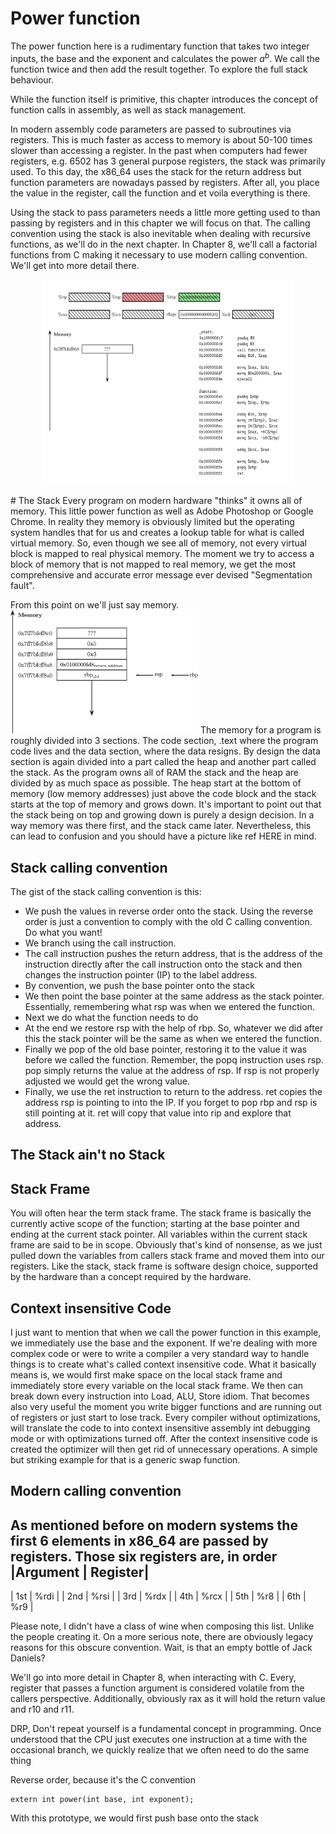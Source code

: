 # Power function
The power function here is a rudimentary function that takes two
integer inputs, the base and the exponent and calculates the power
$a^b$. We call the function twice and then add the result together.
To explore the full stack behaviour.

While the function itself is primitive, this chapter introduces 
the concept of function calls in assembly, as well as stack management.

In modern assembly code parameters are passed to subroutines via registers.
This is much faster as access to memory is about 50-100 times slower than 
accessing a register. In the past when computers had fewer registers, e.g.
6502 has 3 general purpose registers, the stack was primarily used.
To this day, the x86_64 uses the stack for the return address but function
parameters are nowadays passed by registers. After all, you place the value
in the register, call the function and et voila everything is there.

Using the stack to pass parameters needs a little more getting used to than
passing by registers and in this chapter we will focus on that. The calling
convention using the stack is also inevitable when dealing with recursive
functions, as we'll do in the next chapter. 
In Chapter 8, we'll call a factorial functions from C making it necessary 
to use modern calling convention. We'll get into more detail there. 
<p style="text-align: center;">
  <img src="./x86_Stack.gif" alt="Stack Animation x86_64" width="400">
</p>
# The Stack
Every program on modern hardware "thinks" it owns all of memory. This little
power function as well as Adobe Photoshop or Google Chrome. In reality
they memory is obviously limited but the operating system handles that
for us and creates a lookup table for what is called virtual memory.
So, even though we see all of memory, not every virtual block is mapped
to real physical memory. The moment we try to access a block of memory that is
not mapped to real memory, we get the most comprehensive and accurate error
message ever devised "Segmentation fault". 

From this point on we'll just say memory.
<img src="./pictures/x86_64_StackPush53PushRBP.jpg" width="300"/>
The memory for a program is roughly divided into 3 sections. The code section,
.text where the program code lives and the data section, where
the data resigns. By design the data section is again divided into
a part called the heap and another part called the stack. As the program
owns all of RAM the stack and the heap are divided by as much space as possible.
The heap start at the bottom of memory (low memory addresses) just above the
code block and the stack starts at the top of memory and grows down. 
It's important to point out that the stack being on top and growing down is
purely a design decision. In a way memory was there first, and the stack came
later. Nevertheless, this can lead to confusion and you should have a picture
like ref HERE in mind. 
## Stack calling convention
The gist of the stack calling convention is this:
 - We push the values in reverse order onto the stack. Using the 
   reverse order is just a convention to comply with the old C calling convention. 
   Do what you want!
 - We branch using the call instruction.
 - The call instruction pushes the return address, that is the address
   of the instruction directly after the call instruction onto the stack
   and then changes the instruction pointer (IP) to the label address.  
 - By convention, we push the base pointer onto the stack
 - We then point the base pointer at the same address as the stack pointer.
   Essentially, remembering what rsp was when we entered the function.
 - Next we do what the function needs to do
 - At the end we restore rsp with the help of rbp. So, whatever we did
   after this the stack pointer will be the same as when we entered the function.
 - Finally we pop of the old base pointer, restoring it to the value it was
   before we called the function. Remember, the popq instruction uses rsp.
   pop simply returns the value at the address of rsp. If rsp is not properly
   adjusted we would get the wrong value.
 - Finally, we use the ret instruction to return to the address. ret copies the address rsp 
   is pointing to into the IP. If you forget to pop rbp and rsp is still pointing at it. 
   ret will copy that value into rip and explore that address. 
## The Stack ain't no Stack

## Stack Frame
You will often hear the term stack frame. The stack frame is basically the currently
active scope of the function; starting at the base pointer and ending at the current
stack pointer. All variables within the current stack frame are said to be in scope.
Obviously that's kind of nonsense, as we just pulled down the variables from callers 
stack frame and moved them into our registers. Like the stack, stack frame is software
design choice, supported by the hardware than a concept required by the  hardware.

## Context insensitive Code
I just want to mention that when we call the power function in this example, we immediately
use the base and the exponent. If we're dealing with more complex code or were to write a compiler
a very standard way to handle things is to create what's called context insensitive code. 
What it basically means is, we would first make space on the local stack frame and immediately
store every variable on the local stack frame. We then can break down every instruction into
Load, ALU, Store idiom. That becomes also very useful the moment you write bigger functions and are 
running out of registers or just start to lose track. 
Every compiler without optimizations, will translate the code to into context insensitive assembly
int debugging mode or with optimizations turned off. After the context insensitive code is created
the optimizer will then get rid of unnecessary operations. A simple but  striking example for that 
is a generic swap function. 
## Modern calling convention
As mentioned before on modern systems the first 6 elements in x86_64 are passed
by registers. Those six registers are, in order
|Argument | Register|
-------------------
|  1st    |  %rdi   |
|  2nd    |  %rsi   |
|  3rd    |  %rdx   |
|  4th    |  %rcx   |
|  5th    |  %r8    |
|  6th    |  %r9    |

Please note, I didn't have a class of wine when composing this list. 
Unlike the people creating it. On a more serious note, there are obviously legacy reasons 
for this obscure convention. Wait, is that an empty bottle of Jack Daniels? 

We'll go into more detail in Chapter 8, when interacting with C. 
Every, register that passes a function argument is considered volatile from the
callers perspective. Additionally, obviously rax as it will hold the return value
and r10 and r11.
 


DRP, Don't repeat yourself is a fundamental concept in programming.
Once understood that the CPU just executes one instruction at a time
with the occasional branch, we quickly realize that we often need
to do the same thing
[^1]: 
Reverse order, because it's the C convention
```
extern int power(int base, int exponent);
```
With this prototype, we would first push base onto the stack
